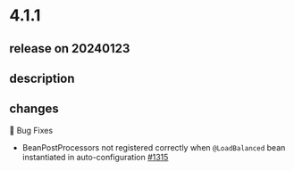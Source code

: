 # 4.1.1

## release on 20240123

## description

## changes

🐞 Bug Fixes

* BeanPostProcessors not registered correctly when <code>@LoadBalanced</code> bean instantiated in auto-configuration <a href="https://github.com/spring-cloud/spring-cloud-commons/issues/1315" data-hovercard-type="issue" data-hovercard-url="/spring-cloud/spring-cloud-commons/issues/1315/hovercard">#1315</a>

